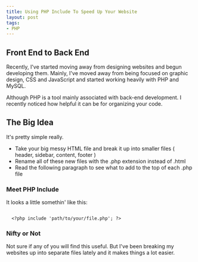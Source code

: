 ```yaml
--- 
title: Using PHP Include To Speed Up Your Website
layout: post
tags: 
- PHP
---
```

## Front End to Back End

Recently, I've started moving away from designing websites and begun developing them. Mainly, I've moved away from being focused on graphic design, CSS and JavaScript and started working heavily with PHP and MySQL.

Although PHP is a tool mainly associated with back-end development. I recently noticed how helpful it can be for organizing your code.

## The Big Idea

It's pretty simple really.

+ Take your big messy HTML file and break it up into smaller files ( header, sidebar, content, footer )
+ Rename all of these new files with the .php extension instead of .html
+ Read the following paragraph to see what to add to the top of each .php file

### Meet PHP Include

It looks a little somethin' like this:

<pre rel="PHP"><code>
  &lt;?php include 'path/to/your/file.php'; ?>
</code></pre>

### Nifty or Not

Not sure if any of you will find this useful. But I've been breaking my websites up into separate files lately and it makes things a lot easier.